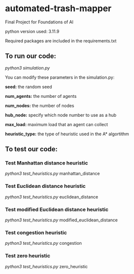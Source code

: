# automated-trash-mapper
Final Project for Foundations of AI

python version used: 3.11.9

Required packages are included in the requirements.txt

## To run our code:
_python3 simulation.py_

You can modify these parameters in the simulation.py:

**seed:** the random seed

**num_agents:** the number of agents

**num_nodes:** the number of nodes

**hub_node:** specify which node number to use as a hub

**max_load:** maximum load that an agent can collect

**heuristic_type:** the type of heuristic used in the A* algortithm


## To test our code:
### Test Manhattan distance heuristic
_python3 test_heuristics.py_ manhattan_distance

### Test Euclidean distance heuristic
_python3 test_heuristics.py_ euclidean_distance

### Test modified Euclidean distance heuristic
_python3 test_heuristics.py_ modified_euclidean_distance

### Test congestion heuristic
_python3 test_heuristics.py_ congestion

### Test zero heuristic
_python3 test_heuristics.py_ zero_heuristic

